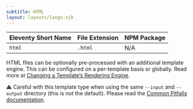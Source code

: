```yaml
---
subtitle: HTML
layout: layouts/langs.njk
---
```

| Eleventy Short Name | File Extension | NPM Package |
| ------------------- | -------------- | ----------- |
| `html`              | `.html`        | N/A         |

HTML files can be optionally pre-processed with an additional template engine. This can be configured on a per-template basis or globally. Read more at [Changing a Template’s Rendering Engine](/docs/languages/).

⚠️ Careful with this template type when using the same `--input` and `--output` directory (this is not the default). Please read the [Common Pitfalls documentation](/docs/pitfalls/).


